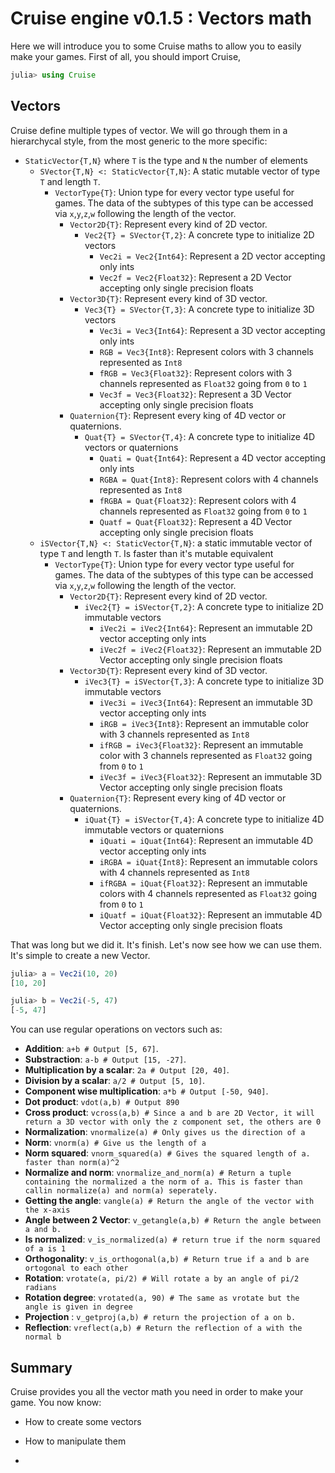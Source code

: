 # Cruise engine v0.1.5 : Vectors math

Here we will introduce you to some Cruise maths to allow you to easily make your games.
First of all, you should import Cruise,

```julia
julia> using Cruise
```

## Vectors

Cruise define multiple types of vector. We will go through them in a hierarchycal style, from the most generic to the more specific:

- `StaticVector{T,N}` where `T` is the type and `N` the number of elements
   - `SVector{T,N} <: StaticVector{T,N}`: A static mutable vector of type `T` and length `T`.
      - `VectorType{T}`: Union type for every vector type useful for games. The data of the subtypes of this type can be accessed via `x`,`y`,`z`,`w` following the length of the vector.
         - `Vector2D{T}`: Represent every kind of 2D vector.
            - `Vec2{T} = SVector{T,2}`: A concrete type to initialize 2D vectors
               - `Vec2i = Vec2{Int64}`: Represent a 2D vector accepting only ints
               - `Vec2f = Vec2{Float32}`: Represent a 2D Vector accepting only single precision floats
         - `Vector3D{T}`: Represent every kind of 3D vector.
            - `Vec3{T} = SVector{T,3}`: A concrete type to initialize 3D vectors
               - `Vec3i = Vec3{Int64}`: Represent a 3D vector accepting only ints
               - `RGB = Vec3{Int8}`: Represent colors with 3 channels represented as `Int8`
               - `fRGB = Vec3{Float32}`: Represent colors with 3 channels represented as `Float32` going from `0` to `1`
               - `Vec3f = Vec3{Float32}`: Represent a 3D Vector accepting only single precision floats
         - `Quaternion{T}`: Represent every king of 4D vector or quaternions.
            - `Quat{T} = SVector{T,4}`: A concrete type to initialize 4D vectors or quaternions
               - `Quati = Quat{Int64}`: Represent a 4D vector accepting only ints
               - `RGBA = Quat{Int8}`: Represent colors with 4 channels represented as `Int8`
               - `fRGBA = Quat{Float32}`: Represent colors with 4 channels represented as `Float32` going from `0` to `1`
               - `Quatf = Quat{Float32}`: Represent a 4D Vector accepting only single precision floats 
   - `iSVector{T,N} <: StaticVector{T,N}`: a static immutable vector of type `T` and length `T`. Is faster than it's mutable equivalent
      - `VectorType{T}`: Union type for every vector type useful for games. The data of the subtypes of this type can be accessed via `x`,`y`,`z`,`w` following the length of the vector.
         - `Vector2D{T}`: Represent every kind of 2D vector.
            - `iVec2{T} = iSVector{T,2}`: A concrete type to initialize 2D immutable vectors
               - `iVec2i = iVec2{Int64}`: Represent an immutable 2D vector accepting only ints
               - `iVec2f = iVec2{Float32}`: Represent an immutable 2D Vector accepting only single precision floats
         - `Vector3D{T}`: Represent every kind of 3D vector.
            - `iVec3{T} = iSVector{T,3}`: A concrete type to initialize 3D immutable vectors
               - `iVec3i = iVec3{Int64}`: Represent an immutable 3D vector accepting only ints
               - `iRGB = iVec3{Int8}`: Represent an immutable color with 3 channels represented as `Int8`
               - `ifRGB = iVec3{Float32}`: Represent an immutable color with 3 channels represented as `Float32` going from `0` to `1`
               - `iVec3f = iVec3{Float32}`: Represent an immutable 3D Vector accepting only single precision floats
         - `Quaternion{T}`: Represent every king of 4D vector or quaternions.
            - `iQuat{T} = iSVector{T,4}`: A concrete type to initialize 4D immutable vectors or quaternions
               - `iQuati = iQuat{Int64}`: Represent an immutable 4D vector accepting only ints
               - `iRGBA = iQuat{Int8}`: Represent an immutable colors with 4 channels represented as `Int8`
               - `ifRGBA = iQuat{Float32}`: Represent an immutable colors with 4 channels represented as `Float32` going from `0` to `1`
               - `iQuatf = iQuat{Float32}`: Represent an immutable 4D Vector accepting only single precision floats

That was long but we did it. It's finish. Let's now see how we can use them.
It's simple to create a new Vector.

```julia
julia> a = Vec2i(10, 20)
[10, 20]

julia> b = Vec2i(-5, 47)
[-5, 47]
```

You can use regular operations on vectors such as:
   
   - **Addition**: `a+b # Output [5, 67]`.
   - **Substraction**: `a-b # Output [15, -27]`.
   - **Multiplication by a scalar**: `2a # Output [20, 40]`.
   - **Division by a scalar**: `a/2 # Output [5, 10]`.
   - **Component wise multiplication**: `a*b # Output [-50, 940]`.
   - **Dot product**: `vdot(a,b) # Output 890`
   - **Cross product**: `vcross(a,b) # Since a and b are 2D Vector, it will return a 3D vector with only the z component set, the others are 0`
   - **Normalization**: `vnormalize(a) # Only gives us the direction of a`
   - **Norm**: `vnorm(a) # Give us the length of a`
   - **Norm squared**: `vnorm_squared(a) # Gives the squared length of a. faster than norm(a)^2`
   - **Normalize and norm**: `vnormalize_and_norm(a) # Return a tuple containing the normalized a the norm of a. This is faster than callin normalize(a) and norm(a) seperately.`
   - **Getting the angle**: `vangle(a) # Return the angle of the vector with the x-axis`
   - **Angle between 2 Vector**: `v_getangle(a,b) # Return the angle between a and b.`
   - **Is normalized**: `v_is_normalized(a) # return true if the norm squared of a is 1`
   - **Orthogonality**: `v_is_orthogonal(a,b) # Return true if a and b are ortogonal to each other`
   - **Rotation**: `vrotate(a, pi/2) # Will rotate a by an angle of pi/2 radians`
   - **Rotation degree**: `vrotated(a, 90) # The same as vrotate but the angle is given in degree`
   - **Projection** : `v_getproj(a,b) # return the projection of a on b.`
   - **Reflection**: `vreflect(a,b) # Return the reflection of a with the normal b`

## Summary

Cruise provides you all the vector math you need in order to make your game. You now know:

* How to create some vectors
* How to manipulate them

* 
